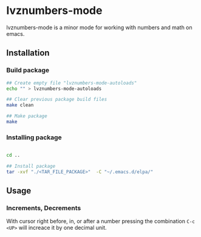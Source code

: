 # lvznumbers-mode

lvznumbers-mode is a minor mode for working with numbers and math on emacs.

## Installation

### Build package

```bash
## Create empty file "lvznumbers-mode-autoloads"
echo "" > lvznumbers-mode-autoloads

## Clear previous package build files
make clean

## Make package
make
```

### Installing package

```bash

cd ..

## Install package
tar -xvf "./<TAR_FILE_PACKAGE>"  -C "~/.emacs.d/elpa/"

```

## Usage

### Increments, Decrements

With cursor right before, in, or after a number pressing the combination `C-c <UP>` will increace it by one decimal unit.